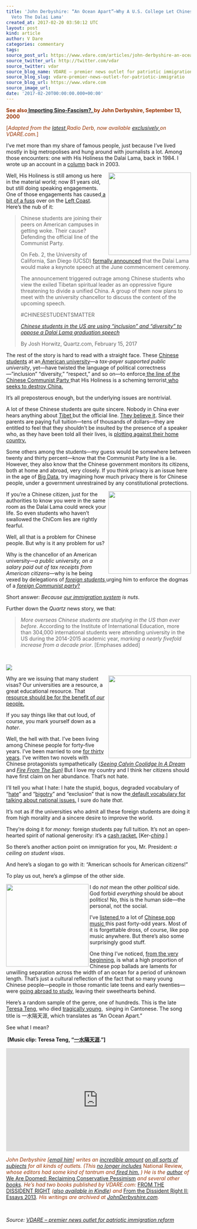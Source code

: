 ```yaml
---
title: 'John Derbyshire: “An Ocean Apart”—Why A U.S. College Let Chinese Students
  Veto The Dalai Lama'
created_at: 2017-02-20 03:50:12 UTC
layout: post
kind: article
author: V Dare
categories: commentary
tags: 
source_post_url: https://www.vdare.com/articles/john-derbyshire-an-ocean-apart-why-a-u-s-college-let-chinese-students-veto-the-dalai-lama
source_twitter_url: http://twitter.com/vdar
source_twitter: vdar
source_blog_name: VDARE – premier news outlet for patriotic immigration reform
source_blog_slug: vdare-premier-news-outlet-for-patriotic-immigratio
source_blog_url: https://www.vdare.com
source_image_url: 
date: '2017-02-20T00:00:00.000+00:00'
---
```

<div class="pf-content"><p><span style="color: #993300;"><strong>See also<a href="http://www.vdare.com/articles/importing-sino-fascism"> Importing Sino-Fascism?, </a>by John Derbyshire, September 13, 2000</strong></span></p>
<p><span style="color: #993300;">[<em>Adapted from the <a href="http://www.vdare.com/radios/radio-derb-february-17th">latest </a>Radio Derb, now available <a href="http://www.vdare.com/radios">exclusively </a>on VDARE.com.</em>]</span></p>
<p>I&#8217;ve met more than my share of famous people, just because I&#8217;ve lived mostly in big metropolises and hung around with journalists a lot. Among those encounters: one with His Holiness the Dalai Lama, back in 1984. I wrote up an account in a <a href="http://www.johnderbyshire.com/Opinions/China/tibetslongagony.html">column</a> back in 2003.</p>
<p><img src="https://s3-us-west-2.amazonaws.com/vdare-live/wp-content/uploads/2017/02/19223444/diverse.jpg" width="225" align="right" />Well, His Holiness is still among us here in the material world; now 81 years old, but still doing speaking engagements. One of those engagements has caused<a href="http://www.vdare.com/posts/diversity-means-beijing-must-rule-all-under-heaven"> a bit of a fuss</a> over on the <a href="http://www.vdare.com/posts/the-ninth-circuit-the-left-coast-versus-america">Left Coast</a>. Here&#8217;s the nub of it:</p>
<blockquote><p>Chinese students are joining their peers on American campuses in getting woke. Their cause? Defending the official line of the Communist Party.</p>
<p>On Feb. 2, the University of California, San Diego (UCSD) <a href="http://ucsdnews.ucsd.edu/feature/tenzin_gyatso_his_holiness_the_14th_dalai_lama_to_speak_at_uc_san_diego">formally announced</a> that the Dalai Lama would make a keynote speech at the June commencement ceremony.</p>
<p>The announcement triggered outrage among Chinese students who view the exiled Tibetan spiritual leader as an oppressive figure threatening to divide a unified China. A group of them now plans to meet with the university chancellor to discuss the content of the upcoming speech.</p>
<p>#CHINESESTUDENTSMATTER</p>
<p><em><a href="https://qz.com/908922/chinese-students-at-ucsd-are-evoking-diversity-to-justify-their-opposition-to-the-dalai-lamas-graduation-speech/">Chinese students in the US are using “inclusion” and “diversity” to oppose a Dalai Lama graduation speech</a></em></p>
<p>By Josh Horwitz, Quartz.com, February 15, 2017</p></blockquote>
<p>The rest of the story is hard to read with a straight face. These <a href="http://www.vdare.com/posts/white-people-so-racist-they-dont-notice-chinese-scamming-them-on-sat">Chinese students</a> at an<a href="http://www.vdare.com/posts/chinese-students-in-american-colleges-passing-tests-ted-kennedy-style-by-hiring-imposters-to-take-the-tests"> American university</a>—a <em>tax-payer supported</em> <em>public</em> <em>university</em>, yet—have twisted the language of political correctness—&#8221;inclusion&#8221; &#8220;diversity,&#8221; &#8220;respect,&#8221; and so on—to enforce<a href="http://www.vdare.com/articles/importing-sino-fascism"> the line of the Chinese Communist Party </a>that His Holiness is a scheming terrorist<a href="http://www.vdare.com/articles/john-derbyshire-says-china-really-feels-it-s-a-victim-nation-handle-with-care"> who seeks to destroy China.</a></p>
<p>It&#8217;s all preposterous enough, but the underlying issues are nontrivial.</p>
<p>A lot of these Chinese students are quite sincere. Nobody in China ever hears anything about <a href="https://www.google.com/search?hl=en&amp;q=China%20Tibet%20+site:johnderbyshire.com">Tibet </a>but the official line. <a href="http://www.johnderbyshire.com/Opinions/China/tibetchicago.html">They believe it</a>. Since their parents are paying full tuition—tens of thousands of dollars—they are entitled to feel that they shouldn&#8217;t be insulted by the presence of a speaker who, as they have been told all their lives, is <a href="http://www.vdare.com/articles/has-the-asian-tiger-gone-tiger">plotting against their home country.</a></p>
<p>Some others among the students—my guess would be somewhere between twenty and thirty percent—know that the Communist Party line is a lie. However, they also know that the Chinese government monitors its citizens, both at home and abroad, very closely. If you think privacy is an issue here in the age of <a href="http://www.thegreatcourses.com/courses/big-data-how-data-analytics-is-transforming-the-world.html">Big Data</a>, try imagining how much privacy there is for Chinese people, under a government unrestrained by any constitutional protections.</p>
<p><img class="aligncenter size-full wp-image-107597" title="" src="https://s3-us-west-2.amazonaws.com/vdare-live/wp-content/uploads/2017/02/19230848/pad.jpg" alt="" width="225" align="right" srcset="https://s3-us-west-2.amazonaws.com/vdare-live/wp-content/uploads/2017/02/19230848/pad.jpg 787w, https://s3-us-west-2.amazonaws.com/vdare-live/wp-content/uploads/2017/02/19230848/pad-150x127.jpg 150w, https://s3-us-west-2.amazonaws.com/vdare-live/wp-content/uploads/2017/02/19230848/pad-300x253.jpg 300w, https://s3-us-west-2.amazonaws.com/vdare-live/wp-content/uploads/2017/02/19230848/pad-768x648.jpg 768w, https://s3-us-west-2.amazonaws.com/vdare-live/wp-content/uploads/2017/02/19230848/pad-441x372.jpg 441w" sizes="(max-width: 787px) 100vw, 787px" />If you&#8217;re a Chinese citizen, just for the authorities to know you were in the same room as the Dalai Lama could wreck your life. So even students who haven&#8217;t swallowed the ChiCom lies are rightly fearful.</p>
<p>Well, all that is a problem for Chinese people. But why is it any problem for us?</p>
<p>Why is the chancellor of an American university—<em>a public university, on a salary paid out of tax receipts from American citizens</em>—why is he being vexed by delegations of <a href="http://www.vdare.com/posts/california-reports-explosive-growth-of-foreign-students"><em>foreign students</em> </a>urging him to enforce the dogmas of a <a href="http://www.vdare.com/posts/other-peoples-nationalism-china"><em>foreign Communist party</em>?</a></p>
<p>Short answer: <em>Because <a href="http://www.vdare.com/posts/wealthy-foreign-students-remain-popular-among-californias-university-bean-counters">our immigration system</a> is nuts</em>.</p>
<p>Further down the <em>Quartz</em> news story, we that:</p>
<blockquote><p><em>More overseas Chinese students are studying in the US than ever before</em>. According to the Institute of International Education, more than 304,000 international students were attending university in the US during the 2014-2015 academic year, <em>marking a nearly fivefold increase from a decade prior</em>. [Emphases added]</p></blockquote>
<p>&nbsp;</p>
<div class="atlas-chart" data-id="Sy4t-Wete" data-width="640" data-height="449"><img style="max-width: 100%;" src="https://www.theatlas.com/i/atlas_Sy4t-Wete.png" /></div>
<p><script src="https://www.theatlas.com/javascripts/atlas.js"></script></p><!-- TAG START { player: "7518-804336-VDare - Outstream - Rev", owner: "ONE Video by AOL", for: "ONE Video by AOL" - BEINJS } --><div id="57966237cc52c74a5e1363c4" class="vdb_player vdb_57966237cc52c74a5e1363c456bcd17ce4b018167fea5539">    <script type="text/javascript" src="//delivery.vidible.tv/jsonp/pid=57966237cc52c74a5e1363c4/56bcd17ce4b018167fea5539_bein.js"></script></div><!-- TAG END { date: 07/25/16 } -->
<p><img src="https://images-na.ssl-images-amazon.com/images/I/518ER3EEJML.jpg" width="225" align="right" />Why are we issuing that many student visas? Our universities are a resource, a great educational resource. That <a href="http://www.vdare.com/posts/nyt-complains-trump-doesnt-respect-the-narrative-under-his-presidency-the-american-dream-would-be-primarily-reserved-for-americans">resource should be for the benefit of <em>our</em> people.</a></p>
<p>If you say things like that out loud, of course, you mark yourself down as a <em>hater</em>.</p>
<p>Well, the hell with that. I&#8217;ve been living among Chinese people for forty-five years. I&#8217;ve been married to one <a href="http://www.johnderbyshire.com/FamilyAlbum/Huntington2012/page.html#pearl">for thirty years</a>. I&#8217;ve written two novels with Chinese protagonists sympathetically (<a href="http://www.johnderbyshire.com/Books/Coolidge/Lecture/page.html"><em>Seeing Calvin Coolidge In A Dream</em></a> and <a href="http://www.johnderbyshire.com/Books/Fire/page.html"><em>Fire From The Sun)</em></a> But I love my country and I think her citizens should have first claim on her abundance. That&#8217;s not hate.</p>
<p>I&#8217;ll tell you what I hate: I hate the stupid, bogus, degraded vocabulary of &#8220;<a href="http://www.vdare.com/posts/nyt-masked-berkeley-blackshirts-beating-dissenters-not-hate-michelangelos-david-hate">hate</a>&#8221; and &#8220;<a href="http://www.vdare.com/articles/whos-the-bigot-mr-brown">bigotry</a>&#8221; and &#8220;exclusion&#8221; that is now the<a href="http://www.vdare.com/posts/the-left-projects-its-own-rage-fear-paranoia-bigotry-and-wait-for-it-hate-on-donald-trump"> default vocabulary for talking about national issues.</a> I sure do hate <em>that</em>.</p>
<p>It&#8217;s not as if the universities who admit all these foreign students are doing it from high morality and a sincere desire to improve the world.</p>
<p>They&#8217;re doing it for <em>money</em>: foreign students pay full tuition. It&#8217;s not an open-hearted spirit of national generosity: it&#8217;s a <a href="http://www.vdare.com/posts/california-auditor-slams-universities-for-favoring-non-residents-by-lowering-standards">cash racket.</a> [Ker-<a href="http://www.mercurynews.com/2016/03/29/state-audit-university-of-california-lowered-admission-standards-for-out-of-state-students/"><em>ching</em></a>.]</p>
<p>So there&#8217;s another action point on immigration for you, Mr. President: <em>a ceiling on student visas</em>.</p>
<p>And here&#8217;s a slogan to go with it: &#8220;American schools for American citizens!&#8221;</p>
<p>To play us out, here&#8217;s a glimpse of the other side.</p>
<p><img title="" src="http://www.johnderbyshire.com/Books/Fire/cover_l.jpg" width="225" align="left" />I do <em>not</em> mean the other <em>political</em> side. God forbid <em>everything</em> should be about politics! No, this is the human side—the personal, not the social.</p>
<p>I&#8217;ve <a href="http://www.johnderbyshire.com/Opinions/Straggler/009.html">listened </a>to a lot of <a href="http://www.johnderbyshire.com/Opinions/China/2001diary.html">Chinese pop music </a>this past forty-odd years. Most of it is forgettable dross, of course, like pop music anywhere. But there&#8217;s also some surprisingly good stuff.</p>
<p>One thing I&#8217;ve noticed, <a href="http://www.johnderbyshire.com/Readings/yeliyi2.html">from the very beginning</a>, is what a high proportion of Chinese pop ballads are laments for unwilling separation across the width of an ocean for a period of unknown length. That&#8217;s just a cultural reflection of the fact that so many young Chinese people—people in those romantic late teens and early twenties—were g<a href="http://www.vdare.com/posts/chinese-visa-mill-scammer-gets-16-years-in-slammer">oing abroad to study,</a> leaving their sweethearts behind.</p>
<p>Here&#8217;s a random sample of the genre, one of hundreds. This is the late <a href="http://www.newyorker.com/culture/cultural-comment/the-melancholy-pop-idol-who-haunts-china">Teresa Teng</a>, who died <a href="https://en.wikipedia.org/w/index.php?title=Teresa_Teng&amp;oldid=765229705">tragically young</a>,  singing in Cantonese. The song title is 一水隔天涯, which translates as &#8220;An Ocean Apart.&#8221;</p>
<p>See what I mean?</p>
<p><strong> [Music clip: Teresa Teng, &#8220;<a title="" href="https://www.youtube.com/watch?v=mlGoHi055ig">一水隔天涯</a>.&#8221;]</strong></p>
<p><iframe width="500" height="281" src="https://www.youtube.com/embed/mlGoHi055ig?feature=oembed" frameborder="0" allowfullscreen></iframe></p>
<p><img title="" src="https://www.vdare.com/wp-content/uploads/2015/04/2010-12-24dl1-150x112.jpg" align="right" /></p>
<p><span style="color: #993300;"><em>John Derbyshire [</em><a href="mailto:gxnmvw7e@gmail.com"><em>email him</em></a><em>] writes an </em><a href="http://www.johnderbyshire.com/Opinions/page.html"><em>incredible amount</em></a> <a href="http://www.vdare.com/articles/algebra-and-american-civilization"><em>on all sorts of subjects</em></a><em> for all kinds of outlets. (This </em><a href="http://www.vdare.com/articles/john-derbyshire-who-are-we-the-dissident-right"><em>no longer includes</em></a> National Review,<em> whose editors had some kind of tantrum and</em><a href="http://www.vdare.com/posts/rich-lowry-fires-john-derbyshire"><em> fired him.</em></a><em> ) He is the </em><a href="http://www.vdare.com/articles/john-derbyshire-says-we-are-doomed-good-news-for-the-alternative-right"><em>author</em></a><em> of</em> <a href="http://www.amazon.com/Are-Doomed-Reclaiming-Conservative-Pessimism/dp/0307409589/?_encoding=UTF8&amp;tag=vd0b-20&amp;linkCode=ur2&amp;camp=1789&amp;creative=9325" target="_blank">We Are Doomed: Reclaiming Conservative Pessimism</a><em> and several other </em><a href="http://www.amazon.com/John-Derbyshire/e/B000AQ4V0O/?_encoding=UTF8&amp;tag=vd0b-20&amp;linkCode=ur2&amp;camp=1789&amp;creative=9325" target="_blank"><em>books</em></a><em>. </em></span><span style="color: #993300;"><em>He&#8217;s had t</em></span><span style="color: #993300;"><em>w</em></span><span style="color: #993300;"><em>o books published by VDARE.com:</em> <a href="http://www.lulu.com/shop/john-derbyshire/from-the-dissident-right/paperback/product-21002437.html">FROM THE DISSIDENT RIGHT</a><em> (<a href="http://www.amazon.com/From-The-Dissident-Right-ebook/dp/B00CDSR7VC/?_encoding=UTF8&amp;camp=1789&amp;creative=9325&amp;linkCode=ur2&amp;tag=vd0b-20">also available in Kindle</a>) and </em><span class="book_content"><a href="http://www.amazon.com/Dissident-Right-II-Essays-2013/dp/1312762403/vd0b-20">From the Dissident Right II: Essays 2013</a></span><em>. His writings are archived at </em><a href="http://johnderbyshire.com/"><em>JohnDerbyshire.com</em></a><em>.</em></span></p>
<p>&nbsp;</p>
</div><div class="">
    <i>Source: <a href="https://www.vdare.com">VDARE – premier news outlet for patriotic immigration reform</a></i>
</div>
